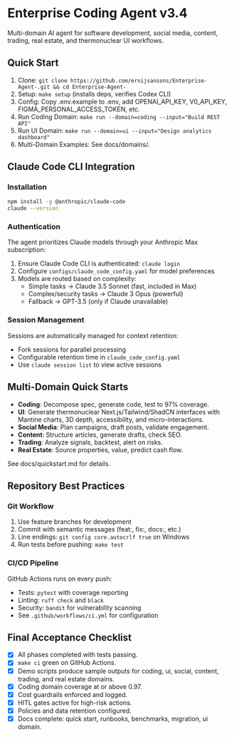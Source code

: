 # Enterprise Coding Agent v3.4

Multi-domain AI agent for software development, social media, content, trading, real estate, and thermonuclear UI workflows.

## Quick Start

1. Clone: `git clone https://github.com/ernijsansons/Enterprise-Agent-.git && cd Enterprise-Agent-`
2. Setup: `make setup` (installs deps, verifies Codex CLI)
3. Config: Copy .env.example to .env, add OPENAI_API_KEY, V0_API_KEY, FIGMA_PERSONAL_ACCESS_TOKEN, etc.
4. Run Coding Domain: `make run --domain=coding --input="Build REST API"`
5. Run UI Domain: `make run --domain=ui --input="Design analytics dashboard"`
6. Multi-Domain Examples: See docs/domains/.

## Claude Code CLI Integration

### Installation
```bash
npm install -g @anthropic/claude-code
claude --version
```

### Authentication
The agent prioritizes Claude models through your Anthropic Max subscription:
1. Ensure Claude Code CLI is authenticated: `claude login`
2. Configure `configs/claude_code_config.yaml` for model preferences
3. Models are routed based on complexity:
   - Simple tasks → Claude 3.5 Sonnet (fast, included in Max)
   - Complex/security tasks → Claude 3 Opus (powerful)
   - Fallback → GPT-3.5 (only if Claude unavailable)

### Session Management
Sessions are automatically managed for context retention:
- Fork sessions for parallel processing
- Configurable retention time in `claude_code_config.yaml`
- Use `claude session list` to view active sessions

## Multi-Domain Quick Starts

- **Coding**: Decompose spec, generate code, test to 97% coverage.
- **UI**: Generate thermonuclear Next.js/Tailwind/ShadCN interfaces with Mantine charts, 3D depth, accessibility, and micro-interactions.
- **Social Media**: Plan campaigns, draft posts, validate engagement.
- **Content**: Structure articles, generate drafts, check SEO.
- **Trading**: Analyze signals, backtest, alert on risks.
- **Real Estate**: Source properties, value, predict cash flow.

See docs/quickstart.md for details.

## Repository Best Practices

### Git Workflow
1. Use feature branches for development
2. Commit with semantic messages (feat:, fix:, docs:, etc.)
3. Line endings: `git config core.autocrlf true` on Windows
4. Run tests before pushing: `make test`

### CI/CD Pipeline
GitHub Actions runs on every push:
- Tests: `pytest` with coverage reporting
- Linting: `ruff check` and `black`
- Security: `bandit` for vulnerability scanning
- See `.github/workflows/ci.yml` for configuration

## Final Acceptance Checklist
- [x] All phases completed with tests passing.
- [x] `make ci` green on GitHub Actions.
- [x] Demo scripts produce sample outputs for coding, ui, social, content, trading, and real estate domains.
- [x] Coding domain coverage at or above 0.97.
- [x] Cost guardrails enforced and logged.
- [x] HITL gates active for high-risk actions.
- [x] Policies and data retention configured.
- [x] Docs complete: quick start, runbooks, benchmarks, migration, ui domain.
